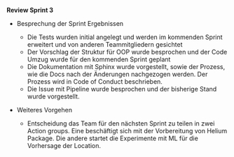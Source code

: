 **Review Sprint 3**

* Besprechung der Sprint Ergebnissen
    * Die Tests wurden initial angelegt und werden im kommenden Sprint erweitert und von anderen Teammitgliedern gesichtet
    * Der Vorschlag der Struktur für OOP wurde besprochen und der Code Umzug wurde für den kommenden Sprint geplant
    * Die Dokumentation mit Sphinx wurde vorgestellt, sowie der Prozess, wie die Docs nach der Änderungen nachgezogen werden. Der Prozess wird in Code of Conduct beschrieben.
    * Die Issue mit Pipeline wurde besprochen und der bisherige Stand wurde vorgestellt.

* Weiteres Vorgehen
    * Entscheidung das Team für den nächsten Sprint zu teilen in zwei Action groups. Eine beschäftigt sich mit der Vorbereitung von Helium Package. Die andere startet die Experimente mit ML für die Vorhersage der Location.
